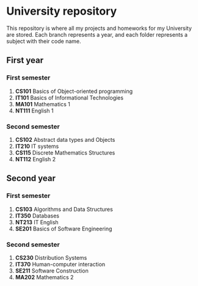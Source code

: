 # University repository

This repository is where all my projects and homeworks for my University are stored.
Each branch represents a year, and each folder represents a subject with their code name.

## First year

### First semester

1. **CS101** Basics of Object-oriented programming
2. **IT101** Basics of Informational Technologies
3. **MA101** Mathematics 1
4. **NT111** English 1

### Second semester

1. **CS102** Abstract data types and Objects
2. **IT210** IT systems
3. **CS115** Discrete Mathematics Structures
4. **NT112** English 2

## Second year

### First semester

1. **CS103** Algorithms and Data Structures
2. **IT350** Databases
3. **NT213** IT English
4. **SE201** Basics of Software Engineering

### Second semester

1. **CS230** Distribution Systems
2. **IT370** Human-computer interaction
3. **SE211** Software Construction
4. **MA202** Mathematics 2
